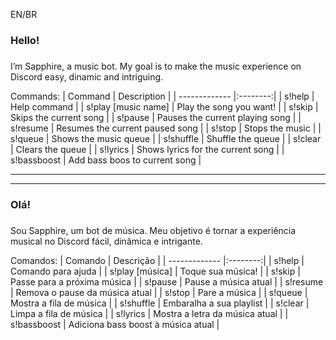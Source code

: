 
EN/BR
### Hello! <h3>
I’m Sapphire, a music bot. My goal is to make the music experience on Discord easy, dinamic and intriguing.

Commands:
| Command | Description |
| ------------- |:--------:|
| s!help | Help command | 
| s!play [music name] | Play the song you want! |
| s!skip | Skips the current song |
| s!pause | Pauses the current playing song |
| s!resume | Resumes the current paused song |
| s!stop | Stops the music |
| s!queue | Shows the music queue |
| s!shuffle | Shuffle the queue |
| s!clear | Clears the queue |
| s!lyrics | Shows lyrics for the current song |
| s!bassboost | Add bass boos to current song |
 

____
____
  
### Olá! <h3>
Sou Sapphire, um bot de música. Meu objetivo é tornar a experiência musical no Discord fácil, dinâmica e intrigante.

Comandos:
| Comando | Descrição |
| ------------- |:--------:|
| s!help | Comando para ajuda |
| s!play [música] | Toque sua música! |
| s!skip | Passe para a próxima música |
| s!pause | Pause a música atual |
| s!resume | Remova o pause da música atual |
| s!stop | Pare a música |
| s!queue | Mostra a fila de música |
| s!shuffle | Embaralha a sua playlist |
| s!clear | Limpa a fila de música |
| s!lyrics | Mostra a letra da música atual |
| s!bassboost | Adiciona bass boost à música atual |



